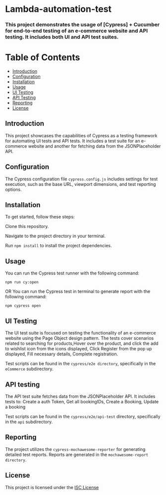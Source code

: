 # Lambda-automation-test


### This project demonstrates the usage of [Cypress] + Cucumber for end-to-end testing of an e-commerce website and API testing. It includes both UI and API test suites.

# Table of Contents
- [Introduction](#introduction)
- [Configuration](#configuration)
- [Installation](#installation)
- [Usage](#usage)
- [UI Testing](#ui-testing)
- [API Testing](#api-testing)
- [Reporting](#reporting)
- [License](#license)

## Introduction
This project showcases the capabilities of Cypress as a testing framework for automating UI tests and API tests. It includes a test suite for an e-commerce website and another for fetching data from the JSONPlaceholder API.

## Configuration
The Cypress configuration file `cypress.config.js` includes settings for test execution, such as the base URL, viewport dimensions, and test reporting options.

## Installation
To get started, follow these steps:

Clone this repository.

Navigate to the project directory in your terminal.

Run `npm install` to install the project dependencies.

## Usage
You can run the Cypress test runner with the following command:

```npm run cy:open```

OR You can run the Cypress test in terminal to generate report with the following command:

```npm cypress open```

## UI Testing
The UI test suite is focused on testing the functionality of an e-commerce website using the Page Object design pattern. The tests cover scenarios related to searching for products,Hover over the product, and click the add to wishlist icon from the icons
displayed, Click Register from the pop up displayed, Fill necessary details, Complete registration.

Test scripts can be found in the `cypress/e2e directory`, specifically in the `eCommerce` subdirectory.

## API testing
The API test suite fetches data from the JSONPlaceholder API. It includes tests to: Create a auth Token, Get all bookingIDs, Create a Booking, Update a booking

Test scripts can be found in the `cypress/e2e/api-test` directory, specifically in the `api` subdirectory.

## Reporting
The project utilizes the `cypress-mochawesome-reporter` for generating detailed test reports. Reports are generated in the `mochawesome-report directory`.

## License
This project is licensed under the [ISC License](https://github.com/oluwabuddy/lamba-automation-test/blob/main/LICENSE)
